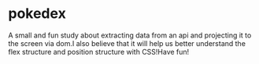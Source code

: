 # pokedex

A small and fun study about extracting data from an api and projecting it to the screen via dom.I also believe that it will help us better understand the flex structure and position structure with CSS!Have fun!
